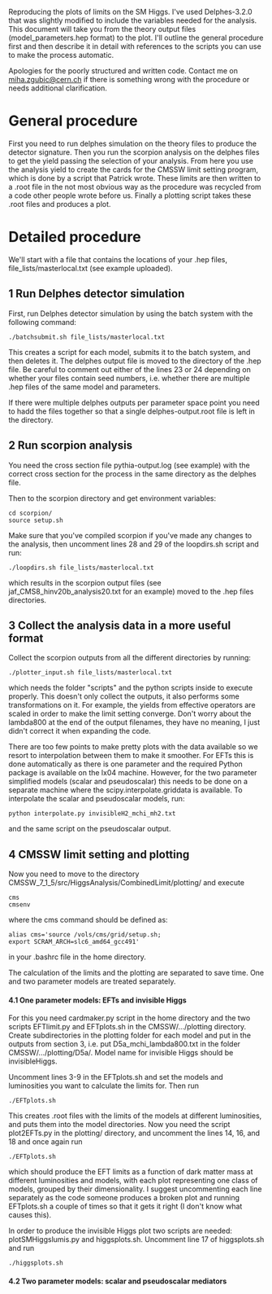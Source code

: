 Reproducing the plots of limits on the SM Higgs. I've used Delphes-3.2.0 that was slightly modified to include the variables needed for the analysis. This document will take you from the theory output files (model_parameters.hep format) to the plot. I'll outline the general procedure first and then describe it in detail with references to the scripts you can use to make the process automatic.

Apologies for the poorly structured and written code. Contact me on miha.zgubic@cern.ch if there is something wrong with the procedure or needs additional clarification.

# General procedure
First you need to run delphes simulation on the theory files to produce the detector signature. Then you run the scorpion analysis on the delphes files to get the yield passing the selection of your analysis. From here you use the analysis yield to create the cards for the CMSSW limit setting program, which is done by a script that Patrick wrote. These limits are then written to a .root file in the not most obvious way as the procedure was recycled from a code other people wrote before us. Finally a plotting script takes these .root files and produces a plot.

# Detailed procedure

We'll start with a file that contains the locations of your .hep files, file_lists/masterlocal.txt (see example uploaded).

## 1 Run Delphes detector simulation

First, run Delphes detector simulation by using the batch system with the following command:
```
./batchsubmit.sh file_lists/masterlocal.txt
```
This creates a script for each model, submits it to the batch system, and then deletes it. The delphes output file is moved to the directory of the .hep file. Be careful to comment out either of the lines 23 or 24 depending on whether your files contain seed numbers, i.e. whether there are multiple .hep files of the same model and parameters.

If there were multiple delphes outputs per parameter space point you need to hadd the files together so that a single delphes-output.root file is left in the directory.

## 2 Run scorpion analysis

You need the cross section file pythia-output.log (see example) with the correct cross section for the process in the same directory as the delphes file.

Then to the scorpion directory and get environment variables:
```
cd scorpion/
source setup.sh
```
Make sure that you've compiled scorpion if you've made any changes to the analysis, then uncomment lines 28 and 29 of the loopdirs.sh script and run:
```
./loopdirs.sh file_lists/masterlocal.txt 
```
which results in the scorpion output files (see jaf_CMS8_hinv20b_analysis20.txt for an example) moved to the .hep files directories.

## 3 Collect the analysis data in a more useful format

Collect the scorpion outputs from all the different directories by running:
```
./plotter_input.sh file_lists/masterlocal.txt 
```
which needs the folder "scripts" and the python scripts inside to execute properly. This doesn't only collect the outputs, it also performs some transformations on it. For example, the yields from effective operators are scaled in order to make the limit setting converge. Don't worry about the lambda800 at the end of the output filenames, they have no meaning, I just didn't correct it when expanding the code.

There are too few points to make pretty plots with the data available so we resort to interpolation between them to make it smoother. For EFTs this is done automatically as there is one parameter and the required Python package is available on the lx04 machine. However, for the two parameter simplified models (scalar and pseudoscalar) this needs to be done on a separate machine where the scipy.interpolate.griddata is available. To interpolate the scalar and pseudoscalar models, run:
```
python interpolate.py invisibleH2_mchi_mh2.txt
```
and the same script on the pseudoscalar output.

## 4 CMSSW limit setting and plotting

Now you need to move to the directory CMSSW_7_1_5/src/HiggsAnalysis/CombinedLimit/plotting/ and execute
```
cms
cmsenv
```
where the cms command should be defined as:
```
alias cms='source /vols/cms/grid/setup.sh;
export SCRAM_ARCH=slc6_amd64_gcc491'
```
in your .bashrc file in the home directory. 

The calculation of the limits and the plotting are separated to save time. One and two parameter models are treated separately.

#### 4.1 One parameter models: EFTs and invisible Higgs

For this you need cardmaker.py script in the home directory and the two scripts EFTlimit.py and EFTplots.sh in the CMSSW/.../plotting directory. Create subdirectories in the plotting folder for each model and put in the outputs from section 3, i.e. put D5a_mchi_lambda800.txt in the folder CMSSW/.../plotting/D5a/. Model name for invisible Higgs should be invisibleHiggs. 

Uncomment lines 3-9 in the EFTplots.sh and set the models and luminosities you want to calculate the limits for. Then run
```
./EFTplots.sh
```
This creates .root files with the limits of the models at different luminosities, and puts them into the model directories. Now you need the script plot2EFTs.py in the plotting/ directory, and uncomment the lines 14, 16, and 18 and once again run
```
./EFTplots.sh
```
which should produce the EFT limits as a function of dark matter mass at different luminosities and models, with each plot representing one class of models, grouped by their dimensionality. I suggest uncommenting each line separately as the code someone produces a broken plot and running EFTplots.sh a couple of times so that it gets it right (I don't know what causes this).

In order to produce the invisible Higgs plot two scripts are needed: plotSMHiggslumis.py and higgsplots.sh. Uncomment line 17 of higgsplots.sh and run
```
./higgsplots.sh
```

#### 4.2 Two parameter models: scalar and pseudoscalar mediators







